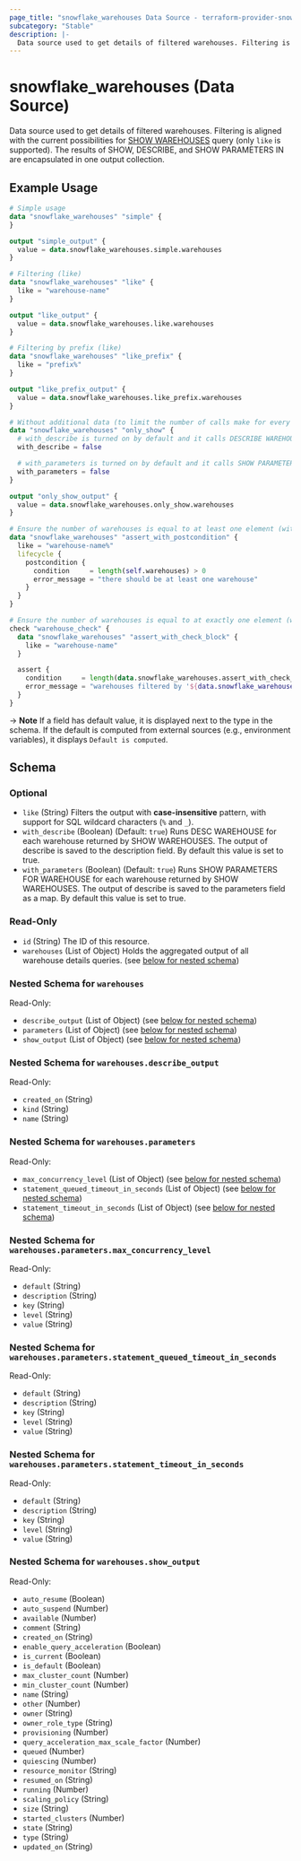 ```yaml
---
page_title: "snowflake_warehouses Data Source - terraform-provider-snowflake"
subcategory: "Stable"
description: |-
  Data source used to get details of filtered warehouses. Filtering is aligned with the current possibilities for SHOW WAREHOUSES https://docs.snowflake.com/en/sql-reference/sql/show-warehouses query (only like is supported). The results of SHOW, DESCRIBE, and SHOW PARAMETERS IN are encapsulated in one output collection.
---
```


# snowflake_warehouses (Data Source)

Data source used to get details of filtered warehouses. Filtering is aligned with the current possibilities for [SHOW WAREHOUSES](https://docs.snowflake.com/en/sql-reference/sql/show-warehouses) query (only `like` is supported). The results of SHOW, DESCRIBE, and SHOW PARAMETERS IN are encapsulated in one output collection.

## Example Usage

```terraform
# Simple usage
data "snowflake_warehouses" "simple" {
}

output "simple_output" {
  value = data.snowflake_warehouses.simple.warehouses
}

# Filtering (like)
data "snowflake_warehouses" "like" {
  like = "warehouse-name"
}

output "like_output" {
  value = data.snowflake_warehouses.like.warehouses
}

# Filtering by prefix (like)
data "snowflake_warehouses" "like_prefix" {
  like = "prefix%"
}

output "like_prefix_output" {
  value = data.snowflake_warehouses.like_prefix.warehouses
}

# Without additional data (to limit the number of calls make for every found warehouse)
data "snowflake_warehouses" "only_show" {
  # with_describe is turned on by default and it calls DESCRIBE WAREHOUSE for every warehouse found and attaches its output to warehouses.*.describe_output field
  with_describe = false

  # with_parameters is turned on by default and it calls SHOW PARAMETERS FOR WAREHOUSE for every warehouse found and attaches its output to warehouses.*.parameters field
  with_parameters = false
}

output "only_show_output" {
  value = data.snowflake_warehouses.only_show.warehouses
}

# Ensure the number of warehouses is equal to at least one element (with the use of postcondition)
data "snowflake_warehouses" "assert_with_postcondition" {
  like = "warehouse-name%"
  lifecycle {
    postcondition {
      condition     = length(self.warehouses) > 0
      error_message = "there should be at least one warehouse"
    }
  }
}

# Ensure the number of warehouses is equal to at exactly one element (with the use of check block)
check "warehouse_check" {
  data "snowflake_warehouses" "assert_with_check_block" {
    like = "warehouse-name"
  }

  assert {
    condition     = length(data.snowflake_warehouses.assert_with_check_block.warehouses) == 1
    error_message = "warehouses filtered by '${data.snowflake_warehouses.assert_with_check_block.like}' returned ${length(data.snowflake_warehouses.assert_with_check_block.warehouses)} warehouses where one was expected"
  }
}
```

-> **Note** If a field has default value, it is displayed next to the type in the schema. If the default is computed from external sources (e.g., environment variables), it displays `Default is computed`.

<!-- schema generated by tfplugindocs -->
## Schema

### Optional

- `like` (String) Filters the output with **case-insensitive** pattern, with support for SQL wildcard characters (`%` and `_`).
- `with_describe` (Boolean) (Default: `true`) Runs DESC WAREHOUSE for each warehouse returned by SHOW WAREHOUSES. The output of describe is saved to the description field. By default this value is set to true.
- `with_parameters` (Boolean) (Default: `true`) Runs SHOW PARAMETERS FOR WAREHOUSE for each warehouse returned by SHOW WAREHOUSES. The output of describe is saved to the parameters field as a map. By default this value is set to true.

### Read-Only

- `id` (String) The ID of this resource.
- `warehouses` (List of Object) Holds the aggregated output of all warehouse details queries. (see [below for nested schema](#nestedatt--warehouses))

<a id="nestedatt--warehouses"></a>
### Nested Schema for `warehouses`

Read-Only:

- `describe_output` (List of Object) (see [below for nested schema](#nestedobjatt--warehouses--describe_output))
- `parameters` (List of Object) (see [below for nested schema](#nestedobjatt--warehouses--parameters))
- `show_output` (List of Object) (see [below for nested schema](#nestedobjatt--warehouses--show_output))

<a id="nestedobjatt--warehouses--describe_output"></a>
### Nested Schema for `warehouses.describe_output`

Read-Only:

- `created_on` (String)
- `kind` (String)
- `name` (String)


<a id="nestedobjatt--warehouses--parameters"></a>
### Nested Schema for `warehouses.parameters`

Read-Only:

- `max_concurrency_level` (List of Object) (see [below for nested schema](#nestedobjatt--warehouses--parameters--max_concurrency_level))
- `statement_queued_timeout_in_seconds` (List of Object) (see [below for nested schema](#nestedobjatt--warehouses--parameters--statement_queued_timeout_in_seconds))
- `statement_timeout_in_seconds` (List of Object) (see [below for nested schema](#nestedobjatt--warehouses--parameters--statement_timeout_in_seconds))

<a id="nestedobjatt--warehouses--parameters--max_concurrency_level"></a>
### Nested Schema for `warehouses.parameters.max_concurrency_level`

Read-Only:

- `default` (String)
- `description` (String)
- `key` (String)
- `level` (String)
- `value` (String)


<a id="nestedobjatt--warehouses--parameters--statement_queued_timeout_in_seconds"></a>
### Nested Schema for `warehouses.parameters.statement_queued_timeout_in_seconds`

Read-Only:

- `default` (String)
- `description` (String)
- `key` (String)
- `level` (String)
- `value` (String)


<a id="nestedobjatt--warehouses--parameters--statement_timeout_in_seconds"></a>
### Nested Schema for `warehouses.parameters.statement_timeout_in_seconds`

Read-Only:

- `default` (String)
- `description` (String)
- `key` (String)
- `level` (String)
- `value` (String)



<a id="nestedobjatt--warehouses--show_output"></a>
### Nested Schema for `warehouses.show_output`

Read-Only:

- `auto_resume` (Boolean)
- `auto_suspend` (Number)
- `available` (Number)
- `comment` (String)
- `created_on` (String)
- `enable_query_acceleration` (Boolean)
- `is_current` (Boolean)
- `is_default` (Boolean)
- `max_cluster_count` (Number)
- `min_cluster_count` (Number)
- `name` (String)
- `other` (Number)
- `owner` (String)
- `owner_role_type` (String)
- `provisioning` (Number)
- `query_acceleration_max_scale_factor` (Number)
- `queued` (Number)
- `quiescing` (Number)
- `resource_monitor` (String)
- `resumed_on` (String)
- `running` (Number)
- `scaling_policy` (String)
- `size` (String)
- `started_clusters` (Number)
- `state` (String)
- `type` (String)
- `updated_on` (String)
